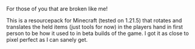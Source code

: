 For those of you that are broken like me! 

This is a resourcepack for Minecraft (tested on 1.21.5) that rotates and translates the held items (just tools for now) in the players hand in first person to be how it used to in beta builds of the game. I got it as close to pixel perfect as I can sanely get.
